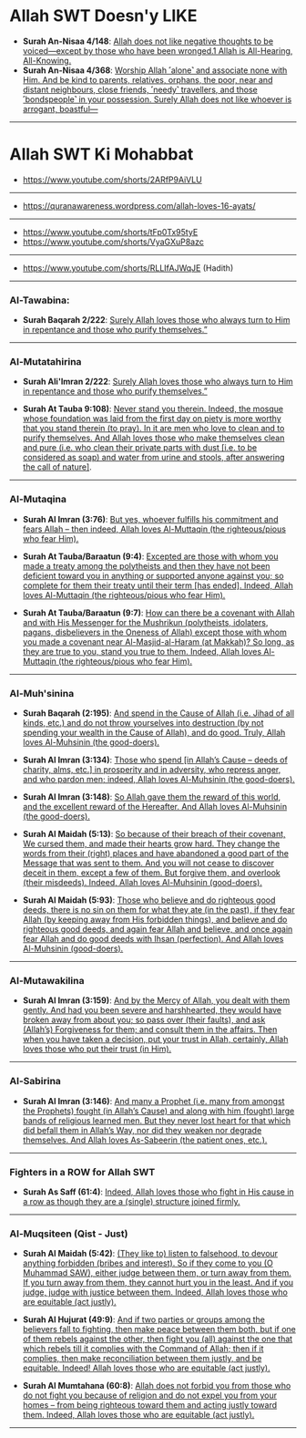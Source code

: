 # Allah SWT Doesn'y LIKE

* __Surah An-Nisaa 4/148__: [Allah does not like negative thoughts to be voiced—except by those who have been wronged.1 Allah is All-Hearing, All-Knowing.](https://quranwbw.com/4/148)
* __Surah An-Nisaa 4/368__: [Worship Allah ˹alone˺ and associate none with Him. And be kind to parents, relatives, orphans, the poor, near and distant neighbours, close friends, ˹needy˺ travellers, and those ˹bondspeople˺ in your possession. Surely Allah does not like whoever is arrogant, boastful—](https://quranwbw.com/4/36)


***

# Allah SWT Ki Mohabbat
* https://www.youtube.com/shorts/2ARfP9AiVLU
  
***

* https://quranawareness.wordpress.com/allah-loves-16-ayats/
  
***

* https://www.youtube.com/shorts/tFp0Tx95tyE
* https://www.youtube.com/shorts/VyaGXuP8azc

***
* https://www.youtube.com/shorts/RLLIfAJWqJE (Hadith)
***

### Al-Tawabina:
 * __Surah Baqarah 2/222__: [Surely Allah loves those who always turn to Him in repentance and those who purify themselves.”](https://quran.com/2/222)

***

### Al-Mutatahirina
* __Surah Ali'Imran 2/222__: [Surely Allah loves those who always turn to Him in repentance and those who purify themselves.”](https://quran.com/2/222)

* __Surah At Tauba 9:108)__: [Never stand you therein. Indeed, the mosque whose foundation was laid from the first day on piety is more worthy that you stand therein (to pray). In it are men who love to clean and to purify themselves. And Allah loves those who make themselves clean and pure (i.e. who clean their private parts with dust [i.e. to be considered as soap) and water from urine and stools, after answering the call of nature]](https://quran.com/9/108).

**** 

### Al-Mutaqina
* __Surah Al Imran (3:76)__: [But yes, whoever fulfills his commitment and fears Allah – then indeed, Allah loves Al-Muttaqin (the righteous/pious who fear Him).](https://quran.com/3/76)

* __Surah At Tauba/Baraatun (9:4)__: [Excepted are those with whom you made a treaty among the polytheists and then they have not been deficient toward you in anything or supported anyone against you; so complete for them their treaty until their term [has ended]. Indeed, Allah loves Al-Muttaqin (the righteous/pious who fear Him).](https://quran.com/9/4)

* __Surah At Tauba/Baraatun (9:7)__: [How can there be a covenant with Allah and with His Messenger for the Mushrikun (polytheists, idolaters, pagans, disbelievers in the Oneness of Allah) except those with whom you made a covenant near Al-Masjid-al-Haram (at Makkah)? So long, as they are true to you, stand you true to them. Indeed, Allah loves Al-Muttaqin (the righteous/pious who fear Him).](https://quran.com/9/7)

***

### Al-Muh'sinina
* __Surah Baqarah (2:195)__: [And spend in the Cause of Allah (i.e. Jihad of all kinds, etc.) and do not throw yourselves into destruction (by not spending your wealth in the Cause of Allah), and do good. Truly, Allah loves Al-Muhsinin (the good-doers).](https://quran.com/2/195)

* __Surah Al Imran (3:134)__: [Those who spend [in Allah’s Cause – deeds of charity, alms, etc.] in prosperity and in adversity, who repress anger, and who pardon men; indeed, Allah loves Al-Muhsinin (the good-­doers).](https://quran.com/3/134)

* __Surah Al Imran (3:148)__: [So Allah gave them the reward of this world, and the excellent reward of the Hereafter. And Allah loves Al-Muhsinin (the good­-doers).](https://quran.com/3/148)

* __Surah Al Maidah (5:13)__: [So because of their breach of their covenant, We cursed them, and made their hearts grow hard. They change the words from their (right) places and have abandoned a good part of the Message that was sent to them. And you will not cease to discover deceit in them, except a few of them. But forgive them, and overlook (their misdeeds). Indeed, Allah loves Al­-Muhsinin (good-­doers).](https://quran.com/5/13)

* __Surah Al Maidah (5:93)__: [Those who believe and do righteous good deeds, there is no sin on them for what they ate (in the past), if they fear Allah (by keeping away from His forbidden things), and believe and do righteous good deeds, and again fear Allah and believe, and once again fear Allah and do good deeds with Ihsan (perfection). And Allah loves Al-­Muhsinin (good-­doers).](https://quran.com/5/93)

***

### Al-Mutawakilina
* __Surah Al Imran (3:159)__: [And by the Mercy of Allah, you dealt with them gently. And had you been severe and harsh­hearted, they would have broken away from about you; so pass over (their faults), and ask (Allah’s) Forgiveness for them; and consult them in the affairs. Then when you have taken a decision, put your trust in Allah, certainly, Allah loves those who put their trust (in Him).](https://quran.com/3/159)

***

### Al-Sabirina
* __Surah Al Imran (3:146)__: [And many a Prophet (i.e. many from amongst the Prophets) fought (in Allah’s Cause) and along with him (fought) large bands of religious learned men. But they never lost heart for that which did befall them in Allah’s Way, nor did they weaken nor degrade themselves. And Allah loves As-Sabeerin (the patient ones, etc.).](https://quran.com/3/146)

*** 

### Fighters in a ROW for Allah SWT
* __Surah As Saff (61:4)__: [Indeed, Allah loves those who fight in His cause in a row as though they are a (single) structure joined firmly.](https://quran.com/61/4)

***

### Al-Muqsiteen (Qist - Just)
* __Surah Al Maidah (5:42)__: [(They like to) listen to falsehood, to devour anything forbidden (bribes and interest). So if they come to you (O Muhammad SAW), either judge between them, or turn away from them. If you turn away from them, they cannot hurt you in the least. And if you judge, judge with justice between them. Indeed, Allah loves those who are equitable (act justly).](https://quran.com/5/42)

* __Surah Al Hujurat (49:9)__: [And if two parties or groups among the believers fall to fighting, then make peace between them both, but if one of them rebels against the other, then fight you (all) against the one that which rebels till it complies with the Command of Allah; then if it complies, then make reconciliation between them justly, and be equitable. Indeed! Allah loves those who are equitable (act justly).](https://quran.com/49/9)

* __Surah Al Mumtahana (60:8)__: [Allah does not forbid you from those who do not fight you because of religion and do not expel you from your homes – from being righteous toward them and acting justly toward them. Indeed, Allah loves those who are equitable (act justly).](https://quran.com/60/8)

***
